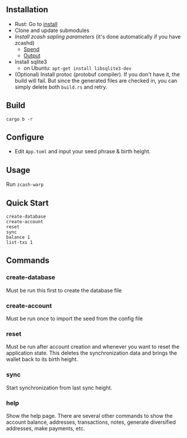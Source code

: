 ## Installation

- Rust: Go to [install](https://www.rust-lang.org/tools/install)
- Clone and update submodules
- *Install zcash sapling parameters* (it's done automatically if you 
have zcashd)
    - [Spend](https://download.z.cash/downloads/sapling-spend.params])
    - [Output](https://download.z.cash/downloads/sapling-output.params)
- Install sqlite3
    - on Ubuntu: `apt-get install libsqlite3-dev`
- (Optional) Install protoc (protobuf compiler). If you don't have it,
the build will fail. But since the generated files are checked in, you 
can simply delete both `build.rs` and retry.

## Build
`cargo b -r`

## Configure
- Edit `App.toml` and input your seed phrase & birth height.

## Usage
Run `zcash-warp`

## Quick Start

```
create-database
create-account
reset
sync
balance 1
list-txs 1
```

## Commands
### create-database

Must be run this first to create the database file

### create-account

Must be run once to import the seed from the config file

### reset

Must be run after account creation and whenever you want to reset
the application state. This deletes the synchronization data
and brings the wallet back to its birth height.

### sync

Start synchronization from last sync height.

### help

Show the help page. There are several other commands to show the account balance,
addresses, transactions, notes, generate diversified addresses, make payments, etc.
